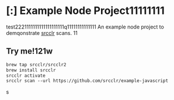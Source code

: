 # [:] Example Node Project11111111
test2221111111111111111111q11111111111111
An example node project to demqonstrate [srcclr](https://www.srcclr.com) scans.
11
## Try me!121w

```1
brew tap srcclr/srcclr2
brew install srcclr
srcclr activate
srcclr scan --url https://github.com/srcclr/example-javascript
```
s
